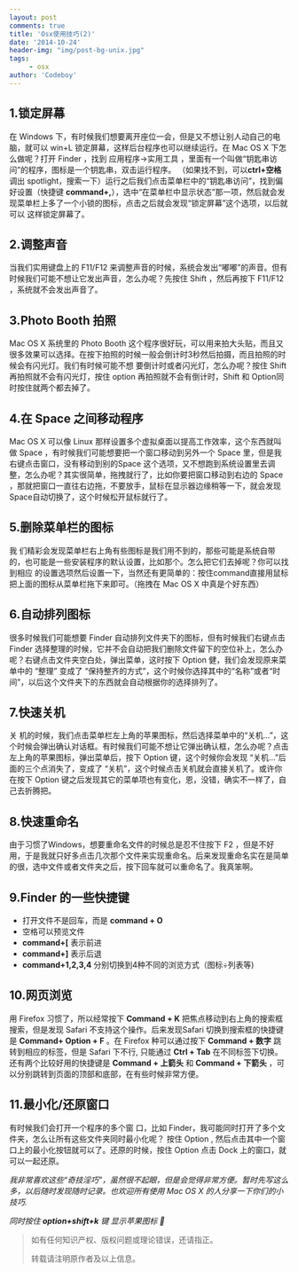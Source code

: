 ```yaml
---
layout: post
comments: true
title: 'Osx使用技巧(2)'
date: '2014-10-24'
header-img: "img/post-bg-unix.jpg"
tags:
     - osx
author: 'Codeboy'
---
```


1.锁定屏幕
----

在 Windows 下，有时候我们想要离开座位一会，但是又不想让别人动自己的电脑，就可以 win+L 锁定屏幕，这样后台程序也可以继续运行。在 Mac OS X 下怎么做呢？打开 Finder ，找到 应用程序->实用工具 ，里面有一个叫做“钥匙串访问”的程序，图标是一个钥匙串，双击运行程序。 （如果找不到，可以**ctrl+空格** 调出 spotlight，搜索一下）运行之后我们点击菜单栏中的“钥匙串访问”，找到偏好设置（快捷键 **command+,**），选中“在菜单栏中显示状态”那一项，然后就会发现菜单栏上多了一个小锁的图标，点击之后就会发现“锁定屏幕”这个选项，以后就可以 这样锁定屏幕了。

2.调整声音
----

当我们实用键盘上的 F11/F12 来调整声音的时候，系统会发出“嘟嘟”的声音。但有时候我们可能不想让它发出声音，怎么办呢？先按住 Shift ，然后再按下 F11/F12 ，系统就不会发出声音了。

3.Photo Booth 拍照
----

Mac OS X 系统里的 Photo Booth 这个程序很好玩，可以用来拍大头贴，而且又很多效果可以选择。在按下拍照的时候一般会倒计时3秒然后拍摄，而且拍照的时候会有闪光灯。我们有时候可能不想 要倒计时或者闪光灯，怎么办呢？按住 Shift 再拍照就不会有闪光灯，按住 option 再拍照就不会有倒计时，Shift 和 Option同时按住就两个都去掉了。

4.在 Space 之间移动程序
----

Mac OS X 可以像 Linux 那样设置多个虚拟桌面以提高工作效率，这个东西就叫做 Space ，有时候我们可能想要把一个窗口移动到另外一个 Space 里，但是我右键点击窗口，没有移动到别的Space 这个选项，又不想跑到系统设置里去调整，怎么办呢？其实很简单，拖拽就行了，比如你要把窗口移动到右边的 Space ，那就把窗口一直往右边拖，不要放手，鼠标在显示器边缘稍等一下，就会发现Space自动切换了，这个时候松开鼠标就行了。

5.删除菜单栏的图标
----

我 们精彩会发现菜单栏右上角有些图标是我们用不到的，那些可能是系统自带的，也可能是一些安装程序的默认设置，比如那个。怎么把它们去掉呢？你可以找到相应 的设置选项然后设置一下，当然还有更简单的：按住command直接用鼠标把上面的图标从菜单栏拖下来即可。（拖拽在 Mac OS X 中真是个好东西）

6.自动排列图标
----

很多时候我们可能想要 Finder 自动排列文件夹下的图标，但有时候我们右键点击 Finder 选择整理的时候，它并不会自动把我们删除文件留下的空位补上，怎么办呢？右键点击文件夹空白处，弹出菜单，这时按下 Option 健，我们会发现原来菜单中的 “整理” 变成了 “保持整齐的方式”，这个时候你选择其中的“名称”或者“时间”，以后这个文件夹下的东西就会自动根据你的选择排列了。

7.快速关机
----

关 机的时候，我们点击菜单栏左上角的苹果图标，然后选择菜单中的“关机…”，这个时候会弹出确认对话框。有时候我们可能不想让它弹出确认框，怎么办呢？点击 左上角的苹果图标，弹出菜单后，按下 Option 键，这个时候你会发现 “关机…”后面的三个点消失了，变成了 “关机”，这个时候点击关机就会直接关机了。或许你在按下 Option 键之后发现其它的菜单项也有变化，恩，没错，确实不一样了，自己去折腾把。

8.快速重命名
----

由于习惯了Windows，想要重命名文件的时候总是忍不住按下 F2 ，但是不好用，于是我就只好多点击几次那个文件来实现重命名。后来发现重命名实在是简单的很，选中文件或者文件夹之后，按下回车就可以重命名了。我真笨啊。

9.Finder 的一些快捷键
----

- 打开文件不是回车，而是 **command + O**
- 空格可以预览文件
- **command+[** 表示前进
- **command+]** 表示后退
- **command+1,2,3,4** 分别切换到4种不同的浏览方式（图标÷列表等)

10.网页浏览
-----

用 Firefox 习惯了，所以经常按下 **Command + K** 把焦点移动到右上角的搜索框搜索，但是发现 Safari 不支持这个操作。后来发现Safari 切换到搜索框的快捷键是 **Command+ Option + F** 。在 Firefox 种可以通过按下 **Command + 数字** 跳转到相应的标签，但是 Safari 下不行, 只能通过 **Ctrl + Tab** 在不同标签下切换。还有两个比较好用的快捷键是 **Command + 上箭头** 和 **Command + 下箭头** ，可以分别跳转到页面的顶部和底部，在有些时候非常方便。

11.最小化/还原窗口
----

有时候我们会打开一个程序的多个窗 口，比如 Finder，我可能同时打开了多个文件夹，怎么让所有这些文件夹同时最小化呢？ 按住 Option , 然后点击其中一个窗口上的最小化按钮就可以了。还原的时候，按住 Option 点击 Dock 上的窗口，就可以一起还原。


*我非常喜欢这些“奇技淫巧”，虽然很不起眼，但是会觉得非常方便。暂时先写这么多，以后随时发现随时记录。也欢迎所有使用 Mac OS X 的人分享一下你们的小技巧.*

*同时按住 __option+shift+k__ 键 显示苹果图标 *


> 如有任何知识产权、版权问题或理论错误，还请指正。
>
> 转载请注明原作者及以上信息。
